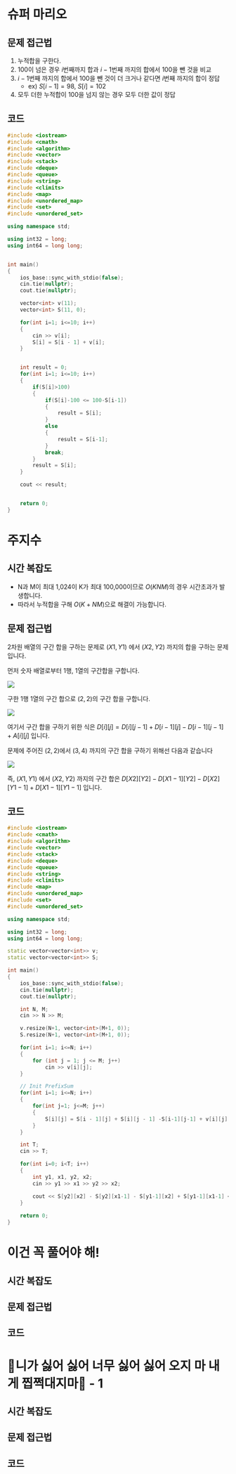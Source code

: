 # 슈퍼 마리오


## 문제 접근법
1. 누적합을 구한다.
2. 100이 넘은 경우 $i$번째까지 합과 $i-1$번째 까지의 합에서 100을 뺀 것을 비교
3. $i-1$번째 까지의 합에서 100을 뺀 것이 더 크거나 같다면 $i$번째 까지의 합이 정답
    - ex) $S[i-1] = 98$, $S[i] = 102$
4. 모두 더한 누적합이 100을 넘지 않는 경우 모두 더한 값이 정답


## 코드
```cpp
#include <iostream>
#include <cmath>
#include <algorithm>
#include <vector>
#include <stack>
#include <deque>
#include <queue>
#include <string>
#include <climits>
#include <map>
#include <unordered_map>
#include <set>
#include <unordered_set>

using namespace std;

using int32 = long;
using int64 = long long;


int main()
{
    ios_base::sync_with_stdio(false);
    cin.tie(nullptr);
    cout.tie(nullptr);

    vector<int> v(11);
    vector<int> S(11, 0);

    for(int i=1; i<=10; i++)
    {
        cin >> v[i];
        S[i] = S[i - 1] + v[i];
    }


    int result = 0;
    for(int i=1; i<=10; i++)
    {
	    if(S[i]>100)
	    {
	    	if(S[i]-100 <= 100-S[i-1])
		    {
                result = S[i];
		    }
            else
            {
                result = S[i-1];
            }
            break;
	    }
        result = S[i];
    }

    cout << result;


    return 0;
}
```

# 주지수

## 시간 복잡도

- N과 M이 최대 1,024이 K가 최대 100,000이므로 $O(KNM)$의 경우 시간초과가 발생합니다.
- 따라서 누적합을 구해 $O(K+NM)$으로 해결이 가능합니다.

## 문제 접근법
2차원 배열의 구간 합을 구하는 문제로 $(X1, Y1)$ 에서 $(X2, Y2)$ 까지의 합을 구하는 문제입니다.


먼저 숫자 배열로부터 1행, 1열의 구간합을 구합니다.

![](https://velog.velcdn.com/images/jonghyeok98/post/b3532602-9f57-4c6f-a1c6-6a526e01ead4/image.png)

구한 1행 1열의 구간 합으로 $(2,2)$의 구간 합을 구합니다.

![](https://velog.velcdn.com/images/jonghyeok98/post/97f6e79e-3f35-46d8-903f-0ac9f5e6ccb5/image.png)

여기서 구간 합을 구하기 위한 식은 $D[i][j] = D[i][j-1] + D[i-1][j] - D[i-1][j-1] + A[i][j]$ 입니다.

문제에 주어진 $(2,2)$에서 $(3,4)$ 까지의 구간 합을 구하기 위해선 다음과 같습니다

![](https://velog.velcdn.com/images/jonghyeok98/post/e3be6bd3-938c-4f20-b32e-dd6ea2a40ded/image.png)

즉, $(X1, Y1)$ 에서 $(X2, Y2)$ 까지의 구간 합은 $D[X2][Y2] - D[X1-1][Y2] - D[X2][Y1-1] + D[X1-1][Y1-1]$ 입니다.


## 코드

```cpp
#include <iostream>
#include <cmath>
#include <algorithm>
#include <vector>
#include <stack>
#include <deque>
#include <queue>
#include <string>
#include <climits>
#include <map>
#include <unordered_map>
#include <set>
#include <unordered_set>

using namespace std;

using int32 = long;
using int64 = long long;

static vector<vector<int>> v;
static vector<vector<int>> S;

int main()
{
    ios_base::sync_with_stdio(false);
    cin.tie(nullptr);
    cout.tie(nullptr);

    int N, M;
    cin >> N >> M;

    v.resize(N+1, vector<int>(M+1, 0));
    S.resize(N+1, vector<int>(M+1, 0));

    for(int i=1; i<=N; i++)
    {
        for (int j = 1; j <= M; j++)
            cin >> v[i][j];
    }

    // Init PrefixSum
    for(int i=1; i<=N; i++)
    {
	    for(int j=1; j<=M; j++)
	    {
            S[i][j] = S[i - 1][j] + S[i][j - 1] -S[i-1][j-1] + v[i][j];
	    }
    }

    int T;
    cin >> T;

    for(int i=0; i<T; i++)
    {
        int y1, x1, y2, x2;
        cin >> y1 >> x1 >> y2 >> x2;

        cout << S[y2][x2] - S[y2][x1-1] - S[y1-1][x2] + S[y1-1][x1-1] << '\n';
    }
    
    return 0;
}
```

# 이건 꼭 풀어야 해!

## 시간 복잡도

## 문제 접근법

## 코드

# 🎵니가 싫어 싫어 너무 싫어 싫어 오지 마 내게 찝쩍대지마🎵 - 1	

## 시간 복잡도

## 문제 접근법

## 코드